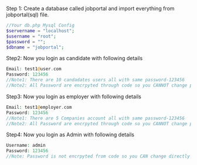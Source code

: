 
Step 1: Create a database called jobportal and import everything from jobportal(sql) file. 

```php
//Your db.php Mysql Config
$servername = "localhost";
$username = "root";
$password = "";
$dbname = "jobportal";
```

Step2: Now you login as candidate with following details

```php
Email: test1@user.com
Password: 123456
//Note1: There are 10 candadates users all with same password-123456
//Note2: All Password are encrpyted through code so you CANNOT change password directly from database.
```

Step3: Now you login as employer with following details

```php
Email: test1@employer.com
Password: 123456
//Note1: There are 5 Companies account all with same password-123456
//Note2: All Password are encrpyted through code so you CANNOT change password directly from database.
```

Step4: Now you login as Admin with following details

```php
Username: admin
Password: 123456
//Note: Password is not encrpyted from code so you CAN change directly from database.
```
